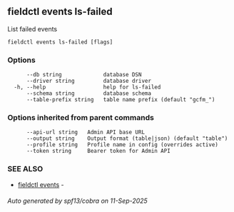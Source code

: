 ## fieldctl events ls-failed

List failed events

```
fieldctl events ls-failed [flags]
```

### Options

```
      --db string             database DSN
      --driver string         database driver
  -h, --help                  help for ls-failed
      --schema string         database schema
      --table-prefix string   table name prefix (default "gcfm_")
```

### Options inherited from parent commands

```
      --api-url string   Admin API base URL
      --output string    Output format (table|json) (default "table")
      --profile string   Profile name in config (overrides active)
      --token string     Bearer token for Admin API
```

### SEE ALSO

* [fieldctl events](fieldctl_events.md)	 - 

###### Auto generated by spf13/cobra on 11-Sep-2025
